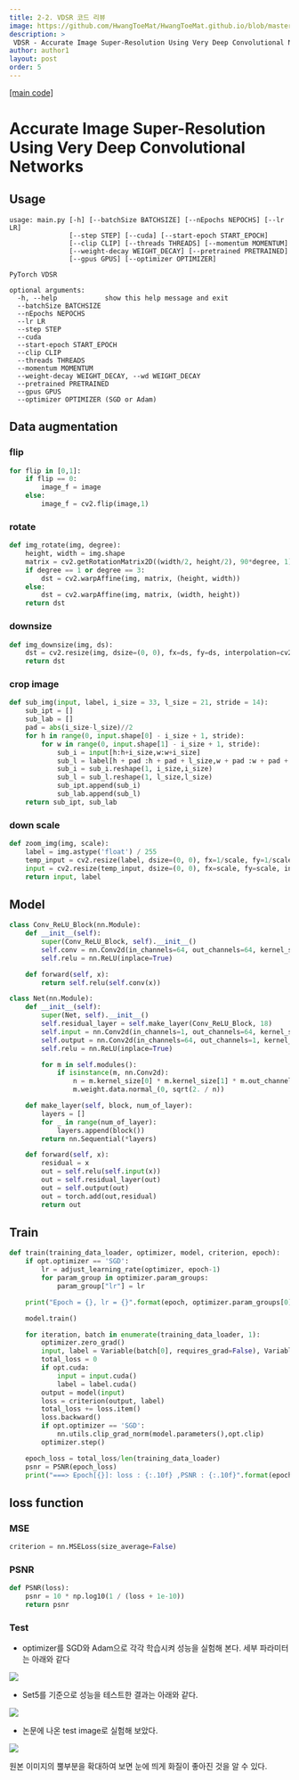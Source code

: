 ```yaml
---
title: 2-2. VDSR 코드 리뷰
image: https://github.com/HwangToeMat/HwangToeMat.github.io/blob/master/assets/img/thumbnail/pr-2-2.png?raw=true
description: >
 VDSR - Accurate Image Super-Resolution Using Very Deep Convolutional Networks을 읽고 논문을 바탕으로 코드를 구현해본다.
author: author1
layout: post
order: 5
---
```


<a href="https://github.com/HwangToeMat/VDSR_Pytorch_HTM">[main code]</a>

# Accurate Image Super-Resolution Using Very Deep Convolutional Networks

## Usage

```
usage: main.py [-h] [--batchSize BATCHSIZE] [--nEpochs NEPOCHS] [--lr LR]
               [--step STEP] [--cuda] [--start-epoch START_EPOCH]
               [--clip CLIP] [--threads THREADS] [--momentum MOMENTUM]
               [--weight-decay WEIGHT_DECAY] [--pretrained PRETRAINED]
               [--gpus GPUS] [--optimizer OPTIMIZER]

PyTorch VDSR

optional arguments:
  -h, --help            show this help message and exit
  --batchSize BATCHSIZE
  --nEpochs NEPOCHS
  --lr LR
  --step STEP
  --cuda
  --start-epoch START_EPOCH
  --clip CLIP
  --threads THREADS
  --momentum MOMENTUM
  --weight-decay WEIGHT_DECAY, --wd WEIGHT_DECAY
  --pretrained PRETRAINED
  --gpus GPUS
  --optimizer OPTIMIZER (SGD or Adam)  
```

## Data augmentation

### flip

```python
for flip in [0,1]:
    if flip == 0:
        image_f = image
    else:
        image_f = cv2.flip(image,1)
```

### rotate

```python
def img_rotate(img, degree):
    height, width = img.shape
    matrix = cv2.getRotationMatrix2D((width/2, height/2), 90*degree, 1)
    if degree == 1 or degree == 3:
        dst = cv2.warpAffine(img, matrix, (height, width))
    else:
        dst = cv2.warpAffine(img, matrix, (width, height))
    return dst
```

### downsize

```python
def img_downsize(img, ds):
    dst = cv2.resize(img, dsize=(0, 0), fx=ds, fy=ds, interpolation=cv2.INTER_LINEAR)
    return dst
```
### crop image

```python
def sub_img(input, label, i_size = 33, l_size = 21, stride = 14):
    sub_ipt = []
    sub_lab = []
    pad = abs(i_size-l_size)//2
    for h in range(0, input.shape[0] - i_size + 1, stride):
        for w in range(0, input.shape[1] - i_size + 1, stride):
            sub_i = input[h:h+i_size,w:w+i_size]
            sub_l = label[h + pad :h + pad + l_size,w + pad :w + pad + l_size]
            sub_i = sub_i.reshape(1, i_size,i_size)
            sub_l = sub_l.reshape(1, l_size,l_size)
            sub_ipt.append(sub_i)
            sub_lab.append(sub_l)
    return sub_ipt, sub_lab
```

### down scale

```python
def zoom_img(img, scale):
    label = img.astype('float') / 255
    temp_input = cv2.resize(label, dsize=(0, 0), fx=1/scale, fy=1/scale, interpolation=cv2.INTER_AREA)
    input = cv2.resize(temp_input, dsize=(0, 0), fx=scale, fy=scale, interpolation=cv2.INTER_CUBIC)
    return input, label
```

## Model

```python
class Conv_ReLU_Block(nn.Module):
    def __init__(self):
        super(Conv_ReLU_Block, self).__init__()
        self.conv = nn.Conv2d(in_channels=64, out_channels=64, kernel_size=3, stride=1, padding=1, bias=False)
        self.relu = nn.ReLU(inplace=True)

    def forward(self, x):
        return self.relu(self.conv(x))

class Net(nn.Module):
    def __init__(self):
        super(Net, self).__init__()
        self.residual_layer = self.make_layer(Conv_ReLU_Block, 18)
        self.input = nn.Conv2d(in_channels=1, out_channels=64, kernel_size=3, stride=1, padding=1, bias=False)
        self.output = nn.Conv2d(in_channels=64, out_channels=1, kernel_size=3, stride=1, padding=1, bias=False)
        self.relu = nn.ReLU(inplace=True)

        for m in self.modules():
            if isinstance(m, nn.Conv2d):
                n = m.kernel_size[0] * m.kernel_size[1] * m.out_channels
                m.weight.data.normal_(0, sqrt(2. / n))

    def make_layer(self, block, num_of_layer):
        layers = []
        for _ in range(num_of_layer):
            layers.append(block())
        return nn.Sequential(*layers)

    def forward(self, x):
        residual = x
        out = self.relu(self.input(x))
        out = self.residual_layer(out)
        out = self.output(out)
        out = torch.add(out,residual)
        return out
```

## Train

```python
def train(training_data_loader, optimizer, model, criterion, epoch):
    if opt.optimizer == 'SGD':
        lr = adjust_learning_rate(optimizer, epoch-1)
        for param_group in optimizer.param_groups:
            param_group["lr"] = lr

    print("Epoch = {}, lr = {}".format(epoch, optimizer.param_groups[0]["lr"]))

    model.train()

    for iteration, batch in enumerate(training_data_loader, 1):
        optimizer.zero_grad()
        input, label = Variable(batch[0], requires_grad=False), Variable(batch[1], requires_grad=False)
        total_loss = 0
        if opt.cuda:
            input = input.cuda()
            label = label.cuda()
        output = model(input)
        loss = criterion(output, label)
        total_loss += loss.item()
        loss.backward()
        if opt.optimizer == 'SGD':
            nn.utils.clip_grad_norm(model.parameters(),opt.clip)
        optimizer.step()

    epoch_loss = total_loss/len(training_data_loader)
    psnr = PSNR(epoch_loss)
    print("===> Epoch[{}]: loss : {:.10f} ,PSNR : {:.10f}".format(epoch, epoch_loss, psnr))
```

## loss function

### MSE

```python
criterion = nn.MSELoss(size_average=False)
```

### PSNR

```python
def PSNR(loss):
    psnr = 10 * np.log10(1 / (loss + 1e-10))
    return psnr
```

### Test

* optimizer를 SGD와 Adam으로 각각 학습시켜 성능을 실험해 본다. 세부 파라미터는 아래와 같다

<img src="https://github.com/HwangToeMat/HwangToeMat.github.io/blob/master/Paper-Review/image/VDSR/image8.png?raw=true" style="max-width:100%;margin-left: auto; margin-right: auto; display: block;">

* Set5를 기준으로 성능을 테스트한 결과는 아래와 같다.

<img src="https://github.com/HwangToeMat/HwangToeMat.github.io/blob/master/Paper-Review/image/VDSR/image9.png?raw=true" style="max-width:100%;margin-left: auto; margin-right: auto; display: block;">

* 논문에 나온 test image로 실험해 보았다.

<img src="https://github.com/HwangToeMat/HwangToeMat.github.io/blob/master/Paper-Review/image/VDSR/image10.png?raw=true" style="max-width:100%;margin-left: auto; margin-right: auto; display: block;">

원본 이미지의 뿔부분을 확대하여 보면 눈에 띄게 화질이 좋아진 것을 알 수 있다.

